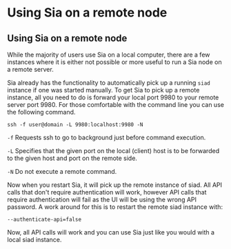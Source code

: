 # Using Sia on a remote node

## Using Sia on a remote node

While the majority of users use Sia on a local computer, there are a few instances where it is either not possible or more useful to run a Sia node on a remote server.

Sia already has the functionality to automatically pick up a running `siad` instance if one was started manually. To get Sia to pick up a remote instance, all you need to do is forward your local port 9980 to your remote server port 9980. For those comfortable with the command line you can use the following command.

```text
ssh -f user@domain -L 9980:localhost:9980 -N
```

`-f` Requests ssh to go to background just before command execution.

`-L` Specifies that the given port on the local \(client\) host is to be forwarded to the given host and port on the remote side.

`-N` Do not execute a remote command.

Now when you restart Sia, it will pick up the remote instance of siad. All API calls that don't require authentication will work, however API calls that require authentication will fail as the UI will be using the wrong API password. A work around for this is to restart the remote siad instance with:

`--authenticate-api=false`

Now, all API calls will work and you can use Sia just like you would with a local siad instance.

